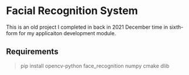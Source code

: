 # Facial Recognition System

This is an old project I completed in back in 2021 December time in sixth-form for my applicaiton development module.

## Requirements
> pip install opencv-python face_recognition numpy cmake dlib
